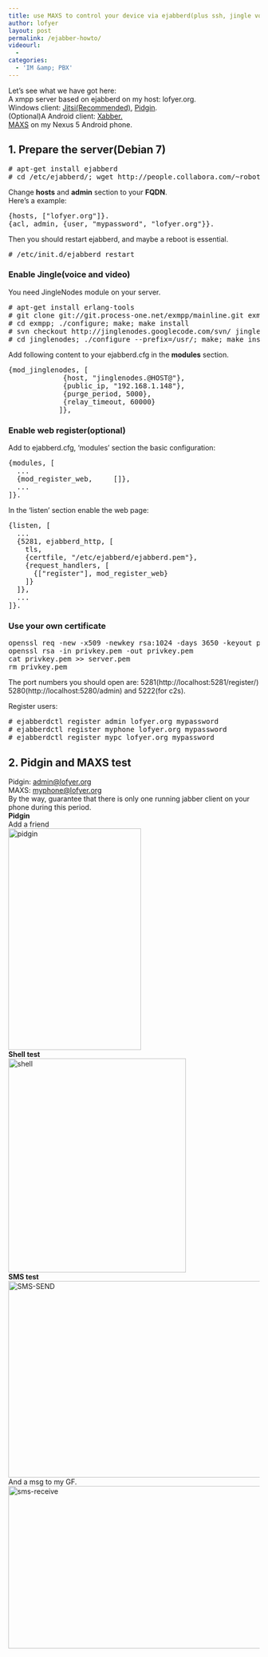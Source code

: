 ```yaml
---
title: use MAXS to control your device via ejabberd(plus ssh, jingle voice talk as a bonus)
author: lofyer
layout: post
permalink: /ejabber-howto/
videourl:
  - 
categories:
  - 'IM &amp; PBX'
---
```

Let&#8217;s see what we have got here:  
A xmpp server based on ejabberd on my host: lofyer.org.  
Windows client: <a href="https://download.jitsi.org/jitsi/nightly/" target="_blank">Jitsi(Recommended)</a>, <a href="http://www.pidgin.im/" target="_blank">Pidgin</a>.  
(Optional)A Android client: <a href="http://www.xabber.org/" target="_blank">Xabber.</a>  
<a href="http://f-droid.org/wiki/page/org.projectmaxs.main" target="_blank">MAXS</a> on my Nexus 5 Android phone.

## 1. Prepare the server(Debian 7)

<pre># apt-get install ejabberd
# cd /etc/ejabberd/; wget http://people.collabora.com/~robot101/olpc-ejabberd/ejabberd.cfg
</pre>

Change **hosts** and **admin** section to your **FQDN**.  
Here&#8217;s a example:

<pre>{hosts, ["lofyer.org"]}.
{acl, admin, {user, "mypassword", "lofyer.org"}}.
</pre>

Then you should restart ejabberd, and maybe a reboot is essential.

<pre># /etc/init.d/ejabberd restart
</pre>

### Enable Jingle(voice and video)

You need JingleNodes module on your server.

<pre># apt-get install erlang-tools
# git clone git://git.process-one.net/exmpp/mainline.git exmpp
# cd exmpp; ./configure; make; make install
# svn checkout http://jinglenodes.googlecode.com/svn/ jinglenodes
# cd jinglenodes; ./configure --prefix=/usr/; make; make install
</pre>

Add following content to your ejabberd.cfg in the **modules** section.

<pre>{mod_jinglenodes, [
		     {host, "jinglenodes.@HOST@"},
		     {public_ip, "192.168.1.148"},
		     {purge_period, 5000},
		     {relay_timeout, 60000}
		    ]},
</pre>

### Enable web register(optional)

Add to ejabberd.cfg, &#8216;modules&#8217; section the basic configuration:

<pre>{modules, [
  ...
  {mod_register_web,     []},
  ...
]}.
</pre>

In the &#8216;listen&#8217; section enable the web page:

<pre>{listen, [
  ...
  {5281, ejabberd_http, [
	tls,
    {certfile, "/etc/ejabberd/ejabberd.pem"},
    {request_handlers, [
      {["register"], mod_register_web}
    ]}
  ]},
  ...
]}.
</pre>

### Use your own certificate

<pre>openssl req -new -x509 -newkey rsa:1024 -days 3650 -keyout privkey.pem -out server.pem
openssl rsa -in privkey.pem -out privkey.pem
cat privkey.pem >> server.pem
rm privkey.pem
</pre>

The port numbers you should open are: 5281(http://localhost:5281/register/) 5280(http://localhost:5280/admin) and 5222(for c2s).

Register users:

<pre># ejabberdctl register admin lofyer.org mypassword
# ejabberdctl register myphone lofyer.org mypassword
# ejabberdctl register mypc lofyer.org mypassword
</pre>

## 2. Pidgin and MAXS test

Pidgin: admin@lofyer.org  
MAXS: myphone@lofyer.org  
By the way, guarantee that there is only one running jabber client on your phone during this period.  
**Pidgin**  
Add a friend  
<a href="http://blog.lofyer.org/ejabber-howto/pidgin/" rel="attachment wp-att-2822"><img src="http://blog.lofyer.org/wp-content/uploads/pidgin.png" alt="pidgin" width="266" height="443" class="alignnone size-full wp-image-2822" /></a>  
**Shell test**  
<a href="http://blog.lofyer.org/ejabber-howto/shell/" rel="attachment wp-att-2824"><img src="http://blog.lofyer.org/wp-content/uploads/shell.png" alt="shell" width="356" height="428" class="alignnone size-full wp-image-2824" /></a>  
**SMS test**  
<a href="http://blog.lofyer.org/ejabber-howto/sms-send/" rel="attachment wp-att-2825"><img src="http://blog.lofyer.org/wp-content/uploads/SMS-SEND.png" alt="SMS-SEND" width="546" height="393" class="alignnone size-full wp-image-2825" /></a>  
And a msg to my GF.  
<a href="http://blog.lofyer.org/ejabber-howto/sms-receive/" rel="attachment wp-att-2826"><img src="http://blog.lofyer.org/wp-content/uploads/sms-receive.jpg" alt="sms-receive" width="545" height="325" class="alignnone size-full wp-image-2826" /></a>